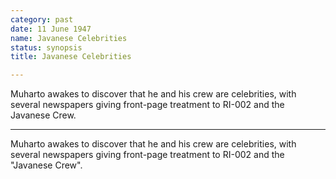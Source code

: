 ```yaml
---
category: past
date: 11 June 1947
name: Javanese Celebrities
status: synopsis
title: Javanese Celebrities

---
```

Muharto awakes to discover that he and his crew are celebrities, with several newspapers giving front-page treatment to RI-002 and the Javanese Crew.

------

Muharto awakes to discover that he and his crew are
celebrities, with several newspapers giving front-page treatment to
RI-002 and the "Javanese Crew".

